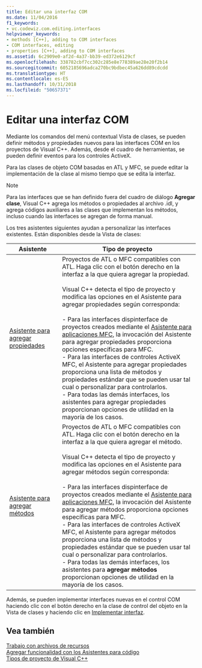```yaml
---
title: Editar una interfaz COM
ms.date: 11/04/2016
f1_keywords:
- vc.codewiz.com.editing.interfaces
helpviewer_keywords:
- methods [C++], adding to COM interfaces
- COM interfaces, editing
- properties [C++], adding to COM interfaces
ms.assetid: 6c2909e0-af2d-4a37-bb39-ed372e6129cf
ms.openlocfilehash: 338782cbf7cc302c285e8e778389ae28e20f2b14
ms.sourcegitcommit: 6052185696adca270bc9bdbec45a626dd89cdcdd
ms.translationtype: HT
ms.contentlocale: es-ES
ms.lasthandoff: 10/31/2018
ms.locfileid: "50657371"
---
```

# <a name="editing-a-com-interface"></a>Editar una interfaz COM

Mediante los comandos del menú contextual Vista de clases, se pueden definir métodos y propiedades nuevos para las interfaces COM en los proyectos de Visual C++. Además, desde el cuadro de herramientas, se pueden definir eventos para los controles ActiveX.

Para las clases de objeto COM basadas en ATL y MFC, se puede editar la implementación de la clase al mismo tiempo que se edita la interfaz.

> [!NOTE]
>  Para las interfaces que se han definido fuera del cuadro de diálogo **Agregar clase**, Visual C++ agrega los métodos o propiedades al archivo .idl, y agrega códigos auxiliares a las clases que implementan los métodos, incluso cuando las interfaces se agregan de forma manual.

Los tres asistentes siguientes ayudan a personalizar las interfaces existentes. Están disponibles desde la Vista de clases:

|Asistente|Tipo de proyecto|
|------------|------------------|
|[Asistente para agregar propiedades](../ide/names-add-property-wizard.md)|Proyectos de ATL o MFC compatibles con ATL. Haga clic con el botón derecho en la interfaz a la que quiera agregar la propiedad.<br /><br />Visual C++ detecta el tipo de proyecto y modifica las opciones en el Asistente para agregar propiedades según corresponda:<br /><br />- Para las interfaces dispinterface de proyectos creados mediante el [Asistente para aplicaciones MFC](../mfc/reference/mfc-application-wizard.md), la invocación del Asistente para agregar propiedades proporciona opciones específicas para MFC.<br />- Para las interfaces de controles ActiveX MFC, el Asistente para agregar propiedades proporciona una lista de métodos y propiedades estándar que se pueden usar tal cual o personalizar para controlarlos.<br />- Para todas las demás interfaces, los asistentes para agregar propiedades proporcionan opciones de utilidad en la mayoría de los casos.|
|[Asistente para agregar métodos](../ide/add-method-wizard.md)|Proyectos de ATL o MFC compatibles con ATL. Haga clic con el botón derecho en la interfaz a la que quiera agregar el método.<br /><br />Visual C++ detecta el tipo de proyecto y modifica las opciones en el Asistente para agregar métodos según corresponda:<br /><br />- Para las interfaces dispinterface de proyectos creados mediante el [Asistente para aplicaciones MFC](../mfc/reference/mfc-application-wizard.md), la invocación del Asistente para agregar métodos proporciona opciones específicas para MFC.<br />- Para las interfaces de controles ActiveX MFC, el Asistente para agregar métodos proporciona una lista de métodos y propiedades estándar que se pueden usar tal cual o personalizar para controlarlos.<br />- Para todas las demás interfaces, los asistentes para **agregar métodos** proporcionan opciones de utilidad en la mayoría de los casos.|

Además, se pueden implementar interfaces nuevas en el control COM haciendo clic con el botón derecho en la clase de control del objeto en la Vista de clases y haciendo clic en [Implementar interfaz](../ide/implement-interface-wizard.md).

## <a name="see-also"></a>Vea también

[Trabajo con archivos de recursos](../windows/working-with-resource-files.md)<br>
[Agregar funcionalidad con los Asistentes para código](../ide/adding-functionality-with-code-wizards-cpp.md)<br>
[Tipos de proyecto de Visual C++](../ide/visual-cpp-project-types.md)